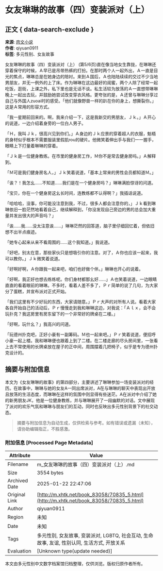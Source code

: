 # 女友琳琳的故事（四）变装派对（上）

## 正文 { data-search-exclude }


**来源**: [肉文小说](https://m.xhtk.net)  
**作者**: qiyuan0911  
**标签**: 多元性别、女友故事

女友琳琳的故事（四）变装派对（上） (第5/6页)直在像当地女生靠拢，在琳琳还穿着保守的时候，Ａ早已是吊带热裤的打扮。在那时两个人一起外出，Ａ一直是目光的焦点，琳琳总是在她身边的陪衬。来到Ａ国后，Ａ也陆陆续续的交过不少当地男朋友，并无一例外的上了床。作为琳琳在这边最好的闺蜜，两个人除了经常一起吃饭，逛街，上课之外，私下里也是无话不谈。私生活较为放荡的Ａ一直想带琳琳晚上一起出去玩，并鼓励她尝试改变穿衣风格。更夸张的是，Ａ还曾与琳琳分享过自己与外国人zuoai时的感受。「他们就像野兽一样的趴在你的身上，想撕裂你。」这是Ａ常用的形容方式。

「我一星期前回来的。啊，我来介绍一下，这是我新交的男朋友，Ｊｋ。」Ａ开心的说道，一边介绍着身旁的一位白人男子。

「Ｈ，我叫Ｊｋ，很高兴见到你们。」Ａ身边的Ｊｋ应景的穿着超人的衣服，魁梧的身材似乎根本不需要服装里假肌rou的硬片。他微笑着伸出手与我们一一握手，眼睛上下打量着琳琳的穿着。

「Ｊｋ是一位健身教练。在市里的健身房工作，Ｍ你不是常去健身房吗。」Ａ解释到。

「Ｍ可是我们健身房名人，」Ｊｋ笑着说道，「基本上常来的男性会员都知道Ｍ。」

「诶？！我怎幺……不知道……我们是在一个健身房吗？」琳琳满脸惊讶的问道。

「宝贝，你在一个健身房这幺长时间，连教练都不认得啊？」我插话说道。

「哈哈哈，没事，你可能没注意到我，不过，很多人都会注意你的，」Ｊｋ看到琳琳依旧一脸茫然地看着自己，继续解释到，「你没发现自己旁边的男的总会加大重量并发出很大的声音吗？」

「诶……我……没太注意诶……」琳琳茫然的回答道，脑子里仔细回忆着，但依旧想不出半点痕迹。

「她专心起来从来不看周围的……这个我知道。」我说道。

「好吧，别太在意，那些家伙只是想吸引你的注意。对了，Ａ你也应该一起来，我可以教你。」Ｊｋ微笑着说道。

「好啊好啊，Ａ你跟我一起来吧，咱们也好做个伴。」琳琳也开心的说着。

「好啊，我正好也想去练练呢。你们身材都那幺好……」Ａ也笑着说道，一边眼睛直直的看着眼前的琳琳。不多时，看着人差不多了，Ｐｒ简单的说了几句，为大家分了蛋糕，并宣布派对正式开始。

「我们这里有不少好玩的东西，大家请随意。」Ｐｒ大声的对所有人说。看着大家各自开始自己的活动后，Ｐｒ慢慢走到我和琳琳这边，对我说：「Ａｌｘ，会不会玩扑克？我这房里有房东留下的一个非常好的牌桌在二楼。」

「好啊，玩什幺？」我高兴的问道。

「玩德州扑克吧，正好小豪有一副筹码。Ｍ也一起来吧。」Ｐｒ笑着说道，便招呼小豪一起上楼。我和琳琳便也跟着上到了二楼。在二楼走廊的尽头房间里，一张看上去不常使用的长牌桌放在屋子的正中间，周围摆着几把椅子，似乎是专为德州扑克设计的。
<!-- tcd_original_link http://m.xhtk.net/book_83058/70835_5.html -->


## 摘要与附加信息

<!-- tcd_abstract -->
本文为《女友琳琳的故事》的第四部分，主要讲述了琳琳参加一场变装派对的经历。在故事中，琳琳与她的女友A一同出席派对，A在与琳琳的聊天中表现出开放且放荡的生活态度，而琳琳在这样的氛围中则显得有些迷茫。A在派对中介绍了她的新男朋友JK，他是一位健身教练，并与琳琳展开了一段幽默的对话。文中展现了派对的欢乐气氛和琳琳与朋友们的互动，同时也反映出多元性别背景下的社交动态。
<!-- tcd_abstract_end -->

> 摘要与附加信息为自动生成，仅供检索与参考。如有错误或遗漏（未知），请协助编辑指正，不胜感激。

### 附加信息 [Processed Page Metadata]

| Attribute       | Value                                  |
|-----------------|----------------------------------------|
| Filename        | m_女友琳琳的故事（四）变装派对（上）.md                             |
| Size            | 3554 bytes                           |
| Archived Date   | 2025-01-22 22:47:06                             |
| Original Link   | [http://m.xhtk.net/book_83058/70835_5.html](http://m.xhtk.net/book_83058/70835_5.html)                       |
| Author          | qiyuan0911                               |
| Region          | 未知                               |
| Date            | 未知                                 |
| Tags            | 多元性别, 女友故事, 变装派对, LGBTQ, 社会互动, 生命故事, 友谊, 性别认同, 生活方式, 开放关系                                 |
| Evaluation            | [Unknown type(update needed)]                                 |
<!-- tcd_table_end -->

本文由多元性别中文数字档案馆归档整理，仅供浏览。版权归原作者所有。
